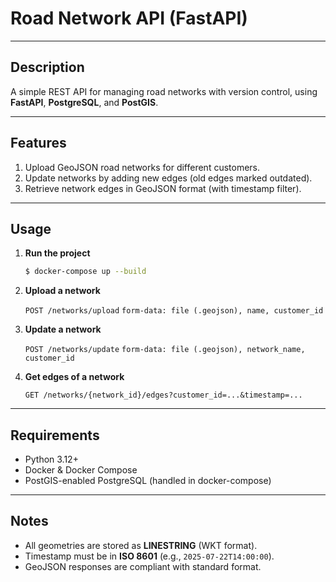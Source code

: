 # Road Network API (FastAPI)

---

## Description

A simple REST API for managing road networks with version control, using **FastAPI**, **PostgreSQL**, and **PostGIS**.

---

## Features

1. Upload GeoJSON road networks for different customers.
2. Update networks by adding new edges (old edges marked outdated).
3. Retrieve network edges in GeoJSON format (with timestamp filter).


---

## Usage

1. **Run the project**

    ```bash
    $ docker-compose up --build
    ```

2. **Upload a network**

    `POST /networks/upload`
    `form-data: file (.geojson), name, customer_id`

3. **Update a network**

    `POST /networks/update`
    `form-data: file (.geojson), network_name, customer_id`

4. **Get edges of a network**

    `GET /networks/{network_id}/edges?customer_id=...&timestamp=...`

---

## Requirements

* Python 3.12+
* Docker & Docker Compose
* PostGIS-enabled PostgreSQL (handled in docker-compose)

---

## Notes

* All geometries are stored as **LINESTRING** (WKT format).
* Timestamp must be in **ISO 8601** (e.g., `2025-07-22T14:00:00`).
* GeoJSON responses are compliant with standard format.